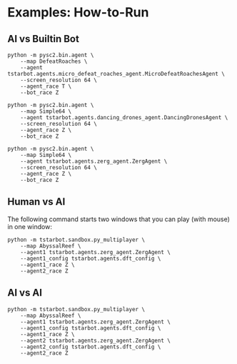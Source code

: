 # Examples: How-to-Run

## AI vs Builtin Bot 
```
python -m pysc2.bin.agent \
    --map DefeatRoaches \
    --agent tstarbot.agents.micro_defeat_roaches_agent.MicroDefeatRoachesAgent \
    --screen_resolution 64 \
    --agent_race T \
    --bot_race Z
```

```
python -m pysc2.bin.agent \
    --map Simple64 \
    --agent tstarbot.agents.dancing_drones_agent.DancingDronesAgent \
    --screen_resolution 64 \
    --agent_race Z \
    --bot_race Z
```

```
python -m pysc2.bin.agent \
    --map Simple64 \
    --agent tstarbot.agents.zerg_agent.ZergAgent \
    --screen_resolution 64 \
    --agent_race Z \
    --bot_race Z
```

## Human vs AI
The following command starts two windows that 
you can play (with mouse) in one window:
```
python -m tstarbot.sandbox.py_multiplayer \
    --map AbyssalReef \
    --agent1 tstarbot.agents.zerg_agent.ZergAgent \
    --agent1_config tstarbot.agents.dft_config \
    --agent1_race Z \
    --agent2_race Z
```

## AI vs AI
```
python -m tstarbot.sandbox.py_multiplayer \
    --map AbyssalReef \
    --agent1 tstarbot.agents.zerg_agent.ZergAgent \
    --agent1_config tstarbot.agents.dft_config \
    --agent1_race Z \
    --agent2 tstarbot.agents.zerg_agent.ZergAgent \
    --agent2_config tstarbot.agents.dft_config \
    --agent2_race Z
```
